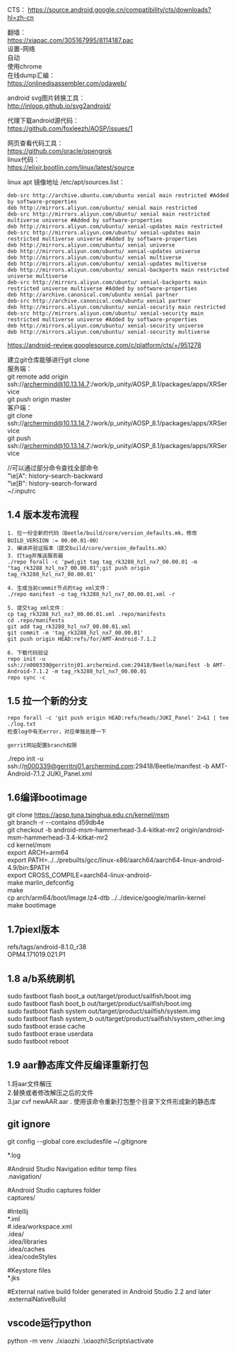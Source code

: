 CTS：
https://source.android.google.cn/compatibility/cts/downloads?hl=zh-cn   

翻墙：   
https://xiapac.com/305167995/8114187.pac   
设置-网络    
   自动   
   使用chrome   
在线dump汇编：   
   https://onlinedisassembler.com/odaweb/  
   
android svg图片转换工具：   
   http://inloop.github.io/svg2android/   
   
代理下载android源代码：   
   https://github.com/foxleezh/AOSP/issues/1    
   
网页查看代码工具：   
   https://github.com/oracle/opengrok  
linux代码：   
   https://elixir.bootlin.com/linux/latest/source   
   
linux apt 镜像地址 /etc/apt/sources.list：　　　  
~~~ shell
deb-src http://archive.ubuntu.com/ubuntu xenial main restricted #Added by software-properties
deb http://mirrors.aliyun.com/ubuntu/ xenial main restricted
deb-src http://mirrors.aliyun.com/ubuntu/ xenial main restricted multiverse universe #Added by software-properties
deb http://mirrors.aliyun.com/ubuntu/ xenial-updates main restricted
deb-src http://mirrors.aliyun.com/ubuntu/ xenial-updates main restricted multiverse universe #Added by software-properties
deb http://mirrors.aliyun.com/ubuntu/ xenial universe
deb http://mirrors.aliyun.com/ubuntu/ xenial-updates universe
deb http://mirrors.aliyun.com/ubuntu/ xenial multiverse
deb http://mirrors.aliyun.com/ubuntu/ xenial-updates multiverse
deb http://mirrors.aliyun.com/ubuntu/ xenial-backports main restricted universe multiverse
deb-src http://mirrors.aliyun.com/ubuntu/ xenial-backports main restricted universe multiverse #Added by software-properties
deb http://archive.canonical.com/ubuntu xenial partner
deb-src http://archive.canonical.com/ubuntu xenial partner
deb http://mirrors.aliyun.com/ubuntu/ xenial-security main restricted
deb-src http://mirrors.aliyun.com/ubuntu/ xenial-security main restricted multiverse universe #Added by software-properties
deb http://mirrors.aliyun.com/ubuntu/ xenial-security universe
deb http://mirrors.aliyun.com/ubuntu/ xenial-security multiverse

~~~~
   
   https://android-review.googlesource.com/c/platform/cts/+/951278

建立git仓库能够进行git clone   
服务端：   
git remote add origin ssh://archermind@10.13.14.7:/work/p_unity/AOSP_8.1/packages/apps/XRService   
git push origin master    
客户端：  
git clone ssh://archermind@10.13.14.7:/work/p_unity/AOSP_8.1/packages/apps/XRService   
git push ssh://archermind@10.13.14.7:/work/p_unity/AOSP_8.1/packages/apps/XRService 
   
//可以通过部分命令查找全部命令   
"\e[A": history-search-backward   
"\e[B": history-search-forward    
~/.inputrc   


## 1.4 版本发布流程

```
1. 拉一份全新的代码（Beetle/build/core/version_defaults.mk，修改BUILD_VERSION := 00.00.01-00）
2. 编译并验证版本（提交build/core/version_defaults.mk）
3. 打tag并推送服务器
./repo forall -c 'pwd;git tag tag_rk3288_hzl_nx7_00.00.01 -m "tag_rk3288_hzl_nx7_00.00.01";git push origin tag_rk3288_hzl_nx7_00.00.01'

4. 生成当前commit节点的tag xml文件：
./repo manifest -o tag_rk3288_hzl_nx7_00.00.01.xml -r

5. 提交tag xml文件：
cp tag_rk3288_hzl_nx7_00.00.01.xml .repo/manifests
cd .repo/manifests
git add tag_rk3288_hzl_nx7_00.00.01.xml
git commit -m 'tag_rk3288_hzl_nx7_00.00.01'
git push origin HEAD:refs/for/AMT-Android-7.1.2

6. 下载代码验证
repo init -u ssh://n000339@gerritnj01.archermind.com:29418/Beetle/manifest -b AMT-Android-7.1.2 -m tag_rk3288_hzl_nx7_00.00.01
repo sync -c
```

## 1.5 拉一个新的分支
```
repo forall -c 'git push origin HEAD:refs/heads/JUKI_Panel' 2>&1 | tee ./log.txt
检查log中有无error，对应单独处理一下

gerrit网站配置branch权限
```

./repo init -u ssh://n000339@gerritnj01.archermind.com:29418/Beetle/manifest -b AMT-Android-7.1.2 JUKI_Panel.xml   

## 1.6编译bootimage   
git clone https://aosp.tuna.tsinghua.edu.cn/kernel/msm    
git branch -r --contains d59db4e    
git checkout -b android-msm-hammerhead-3.4-kitkat-mr2  origin/android-msm-hammerhead-3.4-kitkat-mr2   
cd kernel/msm  
export ARCH=arm64  
export PATH=../../prebuilts/gcc/linux-x86/aarch64/aarch64-linux-android-4.9/bin:$PATH  
export CROSS_COMPILE=aarch64-linux-android-  
make marlin_defconfig  
make  
cp arch/arm64/boot/Image.lz4-dtb ../../device/google/marlin-kernel   
make bootimage   

## 1.7piexl版本  
refs/tags/android-8.1.0_r38    
OPM4.171019.021.P1   

## 1.8  a/b系统刷机   
sudo fastboot flash boot_a out/target/product/sailfish/boot.img    
sudo fastboot flash boot_b out/target/product/sailfish/boot.img   
sudo fastboot flash  system out/target/product/sailfish/system.img   
sudo fastboot flash system_b out/target/product/sailfish/system_other.img  
sudo fastboot erase cache     
sudo fastboot erase userdata  
sudo fastboot reboot   

## 1.9 aar静态库文件反编译重新打包  
1.将aar文件解压    
2.替换或者修改解压之后的文件   
3.jar cvf newAAR.aar  . 使用该命令重新打包整个目录下文件形成新的静态库   

## git ignore   
git config --global core.excludesfile ~/.gitignore    

*.log   

#Android Studio Navigation editor temp files  
.navigation/   

#Android Studio captures folder  
captures/  

#Intellij   
*.iml   
#.idea/workspace.xml  
.idea/  
.idea/libraries  
.idea/caches  
.idea/codeStyles  

#Keystore files   
*.jks   

#External native build folder generated in Android Studio 2.2 and later   
.externalNativeBuild   


## vscode运行python
python -m venv ./xiaozhi
.\xiaozhi\Scripts\activate


